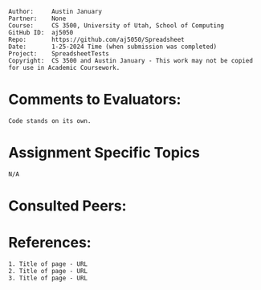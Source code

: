 ﻿```
Author:     Austin January
Partner:    None
Course:     CS 3500, University of Utah, School of Computing
GitHub ID:  aj5050
Repo:       https://github.com/aj5050/Spreadsheet
Date:       1-25-2024 Time (when submission was completed) 
Project:    SpreadsheetTests
Copyright:  CS 3500 and Austin January - This work may not be copied for use in Academic Coursework.
```

# Comments to Evaluators:
    Code stands on its own.
# Assignment Specific Topics
    N/A

# Consulted Peers:
    

# References:

    1. Title of page - URL
    2. Title of page - URL
    3. Title of page - URL